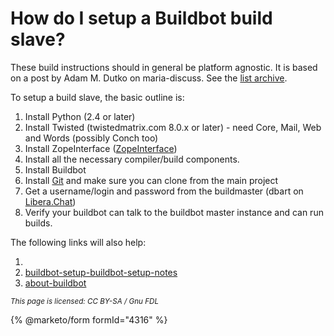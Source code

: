 # How do I setup a Buildbot build slave?

These build instructions should in general be platform agnostic. It is based on a post by Adam M. Dutko on maria-discuss. See the [list archive](https://lists.launchpad.net/maria-discuss/msg00372.html).

To setup a build slave, the basic outline is:

1. Install Python (2.4 or later)
2. Install Twisted (twistedmatrix.com 8.0.x or later) - need Core, Mail, Web and Words (possibly Conch too)
3. Install ZopeInterface ([ZopeInterface](https://www.zope.org/Products/ZopeInterface))
4. Install all the necessary compiler/build components.
5. Install Buildbot
6. Install [Git](../../using-git-with-mariadb/using-git.md) and make sure you can clone from the main project
7. Get a username/login and password from the buildmaster (dbart on [Libera.Chat](https://github.com/mariadb-corporation/docs-server/blob/test/kb/en/irc/README.md))
8. Verify your buildbot can talk to the buildbot master instance and can run builds.

The following links will also help:

1.
2. [buildbot-setup-buildbot-setup-notes](buildbot-setup-buildbot-setup-notes.md)
3. [about-buildbot](../about-buildbot.md)

<sub>_This page is licensed: CC BY-SA / Gnu FDL_</sub>

{% @marketo/form formId="4316" %}
